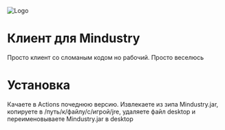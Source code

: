 ![Logo](core/assets-raw/sprites/ui/logo.ng)
# Клиент для Mindustry
Просто клиент со сломаным кодом но рабочий. Просто веселюсь
# Установка
Качаете в Actions почеднюю версию. Извлекаете из зипа Mindustry.jar, копируете в /путь/к/файлу/с/игрой/jre, удаляете файл desktop и переименовываете Mindustry.jar в desktop
